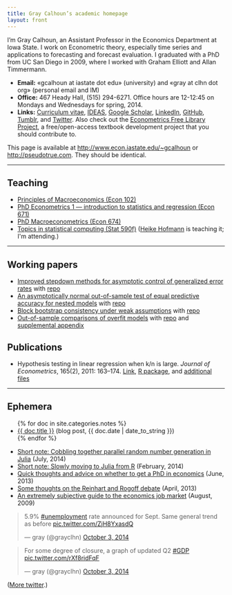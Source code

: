 ```yaml
---
title: Gray Calhoun’s academic homepage
layout: front
---
```


I’m Gray Calhoun, an Assistant Professor in the Economics Department
at Iowa State. I work on Econometric theory, especially time series
and applications to forecasting and forecast evaluation. I graduated
with a PhD from UC San Diego in 2009, where I worked with Graham
Elliott and Allan Timmermann.

* **Email:** «gcalhoun at iastate dot edu» (university) and «gray at clhn
  dot org» (personal email and IM)
* **Office:** 467 Heady Hall, (515) 294-6271.
  Office hours are 12-12:45 on Mondays and Wednesdays for spring, 2014.
* **Links:** [Curriculum vitae][cv],
  [IDEAS](http://ideas.repec.org/f/pca491.html),
  [Google Scholar](http://scholar.google.com/citations?hl=en&user=OS8d9ycAAAAJ),
  [LinkedIn](https://linkedin.com/in/grayclhn),
  [GitHub](https://github.com/grayclhn),
  [Tumblr](http://gray.clhn.org),
  and [Twitter](https://twitter.com/grayclhn).
  Also check out the [Econometrics Free Library Project][EFLP],
  a free/open-access textbook development project that you
  should contribute to.

This page is available at <http://www.econ.iastate.edu/~gcalhoun> or
<http://pseudotrue.com>. They should be identical.

[cv]: http://www.econ.iastate.edu/sites/default/files/profile/cv/calhoun-cv.pdf
[EFLP]: http://www.econometricslibrary.org

<hr />

## Teaching
* [Principles of Macroeconomics (Econ 102)](102)
* [PhD Econometrics 1 — introduction to statistics
  and regression (Econ 671)](671)
* [PhD Macroeconometrics (Econ 674)](674)
* [Topics in statistical computing (Stat 590f)][590f] ([Heike Hofmann][]
  is teaching it; I'm attending.)

[590f]: https://github.com/heike/stat590f
[Heike Hofmann]: http://hofmann.public.iastate.edu/

<hr />

## Working papers
* [Improved stepdown methods for asymptotic control of generalized
  error rates](dl/calhoun-stepdown.pdf) with
  [repo](https://github.com/grayclhn/stepdown-paper)
* [An asymptotically normal out-of-sample test of equal predictive
  accuracy for nested models](dl/calhoun-mixed-window.pdf) with
  [repo](https://github.com/grayclhn/mixedwindow)
* [Block bootstrap consistency under weak
  assumptions](http://www.econ.iastate.edu/research/working-papers/p14313)
  with [repo](https://github.com/grayclhn/statboot-paper)
* [Out-of-sample comparisons of overfit
  models](http://www.econ.iastate.edu/research/working-papers/p12462)
  with [repo](https://github.com/grayclhn/oos-overfit) and
  [supplemental appendix](dl/calhoun-oosoverfit-appendix.pdf)

## Publications
* Hypothesis testing in linear regression when k/n is large. *Journal
  of Econometrics*, 165(2), 2011: 163–174.
  [Link](http://www.econ.iastate.edu/research/working-papers/p12216),
  [R package](dl/ftestLargeK_1.0.tar.gz), and [additional
  files](dl/calhoun-2010-ftest.tar.gz)

<hr />

## Ephemera

<ul>
{% for doc in site.categories.notes %}
<li><a href="{{ site.url}}{{ doc.url }}">{{ doc.title }}</a> (blog post, {{ doc.date | date_to_string }})</li>
{% endfor %}
</ul>

* [Short note: Cobbling together parallel random number generation in Julia](notes/parallel-rng-in-julia) (July, 2014)
* [Short note: Slowly moving to Julia from R](notes/julia-intro) (February, 2014)
* [Quick thoughts and advice on whether to get a PhD in economics](notes/econ-grad-school) (June, 2013)
* [Some thoughts on the Reinhart and Rogoff debate](notes/reinhart-rogoff-thoughts) (April, 2013)
* [An extremely subjective guide to the economics job market](notes/job-market-notes) (August, 2009)

<blockquote class="twitter-tweet" lang="en"><p>5.9% <a href="https://twitter.com/hashtag/unemployment?src=hash">#unemployment</a> rate announced for Sept. Same general trend as before <a href="http://t.co/ZjH8YxasdQ">pic.twitter.com/ZjH8YxasdQ</a></p>&mdash; gray (@grayclhn) <a href="https://twitter.com/grayclhn/status/518048843846651904">October 3, 2014</a></blockquote>
<script async src="//platform.twitter.com/widgets.js" charset="utf-8"></script>

<blockquote class="twitter-tweet" lang="en" data-cards="hidden"><p>For some degree of closure, a graph of updated Q2 <a href="https://twitter.com/hashtag/GDP?src=hash">#GDP</a> <a href="http://t.co/rXf8ridFqF">pic.twitter.com/rXf8ridFqF</a></p>&mdash; gray (@grayclhn) <a href="https://twitter.com/grayclhn/status/518138257696370688">October 3, 2014</a></blockquote>
<script async src="//platform.twitter.com/widgets.js" charset="utf-8"></script>

([More twitter](https://twitter.com/grayclhn).)